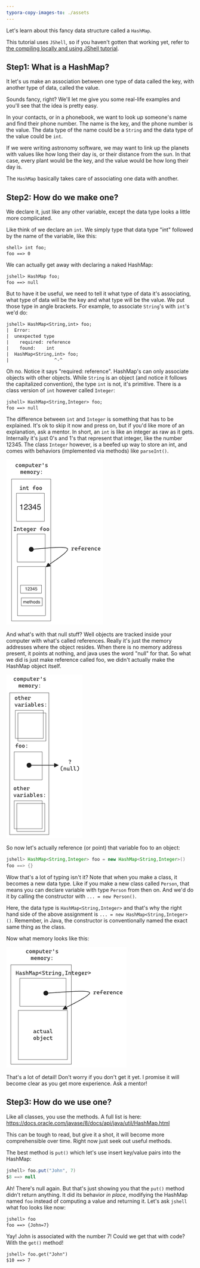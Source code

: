 ```yaml
---
typora-copy-images-to: ./assets
---
```


Let's learn about this fancy data structure called a `HashMap`.

This tutorial uses `JShell`, so if you haven't gotten that working yet, refer to [the compiling locally and using JShell tutorial](../Compile-Locally-And-Use-JShell).

## Step1: What is a HashMap?

It let's us make an association between one type of data called the key, with another type of data, called the value.

Sounds fancy, right? We'll let me give you some real-life examples and you'll see that the idea is pretty easy.

In your contacts, or in a phonebook, we want to look up someone's name and find their phone number. The name is the key, and the phone number is the value. The data type of the name could be a `String` and the data type of the value could be `int`.

If we were writing astronomy software, we may want to link up the planets with values like how long their day is, or their distance from the sun. In that case, every plant would be the key, and the value would be how long their day is.

The `HashMap` basically takes care of associating one data with another.

## Step2: How do we make one?

We declare it, just like any other variable, except the data type looks a little more complicated.

Like think of we declare an `int`. We simply type that data type "int" followed by the name of the variable, like this:

```javaj
shell> int foo;
foo ==> 0
```

We can actually get away with declaring a naked HashMap:

```
jshell> HashMap foo;
foo ==> null
```

But to have it be useful, we need to tell it what type of data it's associating, what type of data will be the key and what type will be the value. We put those type in angle brackets. For example, to associate `String`'s with `int`'s we'd do:

```
jshell> HashMap<String,int> foo;
|  Error:
|  unexpected type
|    required: reference
|    found:    int
|  HashMap<String,int> foo;
|                 ^-^
```

Oh no. Notice it says "required: reference". HashMap's can only associate objects with other objects. While `String` is an object (and notice it follows the capitalized convention), the type `int` is not, it's primitive. There is a class version of `int` however called `Integer`:

```
jshell> HashMap<String,Integer> foo;
foo ==> null
```

The difference between `int` and `Integer` is something that has to be explained. It's ok to skip it now and press on, but if you'd like more of an explanation, ask a mentor. In short, an `int` is like an integer as raw as it gets. Internally it's just 0's and 1's that represent that integer, like the number 12345. The class `Integer` however, is a beefed up way to store an int, and comes with behaviors (implemented via methods) like `parseInt()`.

![image-20231204170538105](./assets/image-20231204170538105.png)

And what's with that null stuff? Well objects are tracked inside your computer with what's called references. Really it's just the memory addresses where the object resides. When there is no memory address present, it points at nothing, and java uses the word "null" for that. So what we did is just make reference called foo, we didn't actually make the HashMap object itself.

![image-20231204170309550](./assets/image-20231204170309550.png)

So now let's actually reference (or point) that variable foo to an object:

```java
jshell> HashMap<String,Integer> foo = new HashMap<String,Integer>()
foo ==> {}
```

Wow that's a lot of typing isn't it? Note that when you make a class, it becomes a new data type. Like if you make a new class called `Person`, that means you can declare variable with type `Person` from then on. And we'd do it by calling the constructor with `... = new Person()`.

Here, the data type is `HashMap<String,Integer>` and that's why the right hand side of the above assignment is `... = new HashMap<String,Integer>()`. Remember, in Java, the constructor is conventionally named the exact same thing as the class.

Now what memory looks like this:

![image-20231204170815706](./assets/image-20231204170815706.png)

That's a lot of detail! Don't worry if you don't get it yet. I promise it will become clear as you get more experience. Ask a mentor!

## Step3: How do we use one?

Like all classes, you use the methods. A full list is here: https://docs.oracle.com/javase/8/docs/api/java/util/HashMap.html

This can be tough to read, but give it a shot, it will become more comprehensible over time. Right now just seek out useful methods.

The best method is `put()` which let's use insert key/value pairs into the HashMap:

```java
jshell> foo.put("John", 7)
$8 ==> null
```

Ah! There's null again. But that's just showing you that the `put()` method didn't return anything. It did its behavior _in place_, modifying the HashMap named `foo` instead of computing a value and returning it. Let's ask `jshell` what foo looks like now:

```
jshell> foo
foo ==> {John=7}
```

Yay! John is associated with the number 7! Could we get that with code? With the `get()` method!

```
jshell> foo.get("John")
$10 ==> 7
```



